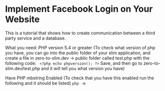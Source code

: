 # Implement Facebook Login on Your Website
This is a tutorial that shows how to create communication between a third party service and a database.

What you need:
  PHP version 5.4 or greater
      (To check what version of php you have, you can go into the public folder of your slim application, and create a file         in zero-to-slim.dev -> public folder called test.php with the following code:
     ``` 
      <?php
        echo phpversion();
      ?>
     ``` 
      Save, and then go to zero-to-slim.dev/test.php and it will tell you what version you have)
    
  Have PHP mbstring Enabled
      (To check that you have this enabled run the following and it should be listed)
      ```
      php -m
      ```
    
    
      

